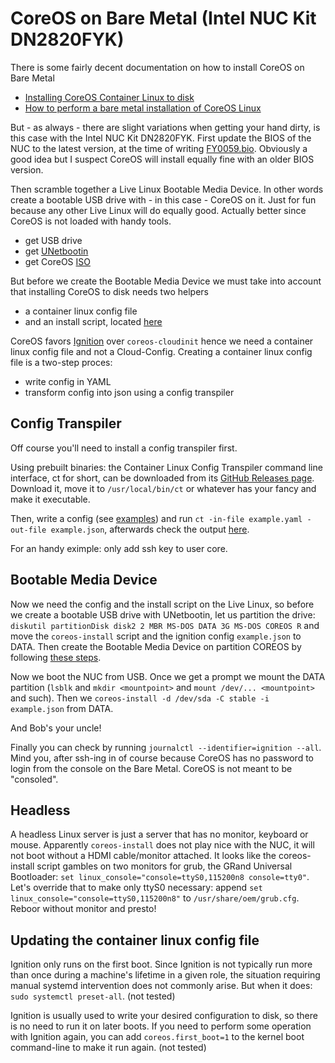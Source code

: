 # CoreOS on Bare Metal (Intel NUC Kit DN2820FYK)

There is some fairly decent documentation on how to install CoreOS on Bare Metal

- [Installing CoreOS Container Linux to disk](https://coreos.com/os/docs/latest/installing-to-disk.html)
- [How to perform a bare metal installation of CoreOS Linux](https://linuxconfig.org/how-to-perform-a-bare-metal-installation-of-coreos-linux)

But - as always - there are slight variations when getting your hand dirty, is this case with the Intel NUC Kit DN2820FYK. First update the BIOS of the NUC to the latest version, at the time of writing [FY0059.bio](https://downloadcenter.intel.com/download/26898/NUCs-BIOS-Update-FYBYT10H-86A-). Obviously a good idea but I suspect CoreOS will install equally fine with an older BIOS version.

Then scramble together a Live Linux Bootable Media Device. In other words create a bootable USB drive with - in this case - CoreOS on it. Just for fun because any other Live Linux will do equally good. Actually better since CoreOS is not loaded with handy tools.

- get USB drive
- get [UNetbootin](https://unetbootin.github.io/)
- get CoreOS [ISO](https://coreos.com/os/docs/latest/booting-with-iso.html)

But before we create the Bootable Media Device we must take into account that installing CoreOS to disk needs two helpers

- a container linux config file
- and an install script, located [here](https://coreos.com/os/docs/latest/installing-to-disk.html)

CoreOS favors [Ignition](https://coreos.com/ignition/docs/latest/what-is-ignition.html) over `coreos-cloudinit` hence we need a container linux config file and not a Cloud-Config. Creating a container linux config file is a two-step proces:

- write config in YAML
- transform config into json using a config transpiler

## Config Transpiler

Off course you'll need to install a config transpiler first.

Using prebuilt binaries: the Container Linux Config Transpiler command line interface, ct for short, can be downloaded from its [GitHub Releases page](https://github.com/coreos/container-linux-config-transpiler/releases). Download it, move it to `/usr/local/bin/ct` or whatever has your fancy and make it executable.

Then, write a config (see [examples](https://coreos.com/os/docs/latest/clc-examples.html)) and run `ct -in-file example.yaml -out-file example.json`, afterwards check the output [here](https://coreos.com/validate/).

For an handy eximple: only add ssh key to user core.

## Bootable Media Device

Now we need the config and the install script on the Live Linux, so before we create a bootable USB drive with UNetbootin, let us partition the drive: `diskutil partitionDisk disk2 2 MBR MS-DOS DATA 3G MS-DOS COREOS R` and move the `coreos-install` script and the ignition config `example.json` to DATA. Then create the Bootable Media Device on partition COREOS by following [these steps](https://tutorials.ubuntu.com/tutorial/tutorial-create-a-usb-stick-on-macos).

Now we boot the NUC from USB. Once we get a prompt we mount the DATA partition (`lsblk` and `mkdir <mountpoint>` and `mount /dev/... <mountpoint>` and such). Then we `coreos-install -d /dev/sda -C stable -i example.json` from DATA.

And Bob's your uncle!

Finally you can check by running `journalctl --identifier=ignition --all`. Mind you, after ssh-ing in of course because CoreOS has no password to login from the console on the Bare Metal. CoreOS is not meant to be "consoled".

## Headless

A headless Linux server is just a server that has no monitor, keyboard or mouse. Apparently `coreos-install` does not play nice with the NUC, it will not boot without a HDMI cable/monitor attached. It looks like the coreos-install script gambles on two monitors for grub, the GRand Universal Bootloader: `set linux_console="console=ttyS0,115200n8 console=tty0"`. Let's override that to make only ttyS0 necessary: append `set linux_console="console=ttyS0,115200n8"` to `/usr/share/oem/grub.cfg`. Reboor without monitor and presto!

## Updating the container linux config file

Ignition only runs on the first boot. Since Ignition is not typically run more than once during a machine's lifetime in a given role, the situation requiring manual systemd intervention does not commonly arise. But when it does: `sudo systemctl preset-all`. (not tested)

Ignition is usually used to write your desired configuration to disk, so there is no need to run it on later boots.  If you need to perform some operation with Ignition again, you can add `coreos.first_boot=1` to the kernel boot command-line to make it run again. (not tested)
